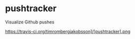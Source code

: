 pushtracker
===========

Visualize Github pushes


https://travis-ci.org/timrombergjakobsson]/[pushtracker].png